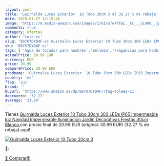 ```yaml
---
layout: post
title: 'Guirnalda Luces Exterior  10 Tubo 30cm 3 al 32.27 % de rebaja'
date: 2020-01-27 12:15:46
image: 'https://m.media-amazon.com/images/I/61VuTe4TFpL._AC_._SL400_.jpg'
comments: true
category: ofertas
author: 'tole.es'
slug: 'B07K7DYQ4F-es Guirnalda Luces Exterior 10 Tubo 30cm 300 LEDs IP65...'
sku: 'B07K7DYQ4F-es'
tags: [ 'Agua de tocador para hombres','Belleza','Fragancias para hombres','Perfumes y fragancias','Productos para el cuidado de la piel','Sets y juegos para el cuidado de la piel','navidad', ]
actualPrice: 20.99 EUR
currency: EUR
price: 20.99
comparePrice: 30.99 EUR
prodname: 'Guirnalda Luces Exterior  10 Tubo 30cm 300 LEDs IP65 Impermeable luz Navidad  Impermeable Iluminacion Jardin Decorativas Fiestas  30cm Blanco '
country: 'es'
flag: '🇪🇸'
brand: ''
buyurl: 'https://www.amazon.es/dp/B07K7DYQ4F/?tag=tolees-21'
descuento: '32.27'
average: '21.24'
---
```


Tienes [Guirnalda Luces Exterior  10 Tubo 30cm 300 LEDs IP65 Impermeable luz Navidad  Impermeable Iluminacion Jardin Decorativas Fiestas  30cm Blanco ](https://www.amazon.es/dp/B07K7DYQ4F/?tag=tolees-21) con precio final de  20.99 EUR (original: 30.99 EUR) (32.27 %  de rebaja) aqui!

[![Guirnalda Luces Exterior  10 Tubo 30cm 3](https://m.media-amazon.com/images/I/61VuTe4TFpL._AC_._SL400_.jpg)](https://www.amazon.es/dp/B07K7DYQ4F/?tag=tolees-21)

🔎:


[🛒 Comprar!!!](https://www.amazon.es/dp/B07K7DYQ4F/?tag=tolees-21)
